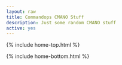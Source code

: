 ```yaml
---
layout: raw
title: Commandops CMANO Stuff
description: Just some random CMANO stuff
active: yes
---
```

{% include home-top.html %} 

{% include home-bottom.html %} 

